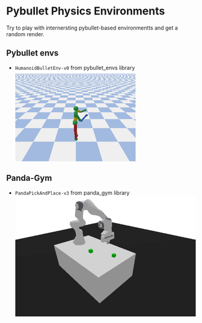 # Pybullet Physics Environments

Try to play with internersting pybullet-based environmentts and get a random render.

## Pybullet envs

 - `HumanoidBulletEnv-v0` from pybullet_envs library  
![HumanoidBulletEnv-v0](pybullet-envs.png "HumanoidBulletEnv-v0")

## Panda-Gym

 - `PandaPickAndPlace-v3` from panda_gym library  
![PandaPickAndPlace-v3](panda-gym.png "PandaPickAndPlace-v3")
